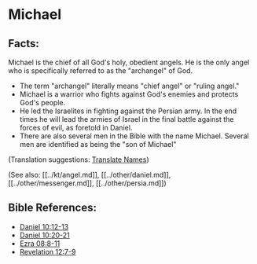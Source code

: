 # Michael #

## Facts: ##

Michael is the chief of all God's holy, obedient angels. He is the only angel who is specifically referred to as the "archangel" of God.

* The term "archangel" literally means "chief angel" or "ruling angel."
* Michael is a warrior who fights against God's enemies and protects God's people.
* He led the Israelites in fighting against the Persian army. In the end times he will lead the armies of Israel in the final battle against the forces of evil, as foretold in Daniel.
* There are also several men in the Bible with the name Michael. Several men are identified as being the "son of Michael"

(Translation suggestions: [Translate Names](en/ta-vol1/translate/man/translate-names))

(See also: [[../kt/angel.md]], [[../other/daniel.md]], [[../other/messenger.md]], [[../other/persia.md]])

## Bible References: ##

* [Daniel 10:12-13](en/tn/dan/help/10/12)
* [Daniel 10:20-21](en/tn/dan/help/10/20)
* [Ezra 08:8-11](en/tn/ezr/help/08/08)
* [Revelation 12:7-9](en/tn/rev/help/12/07)